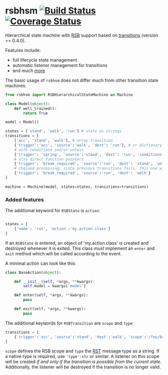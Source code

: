 # rsbhsm [![Build Status](https://travis-ci.org/aleneum/rsbhsm.svg?branch=master)](https://travis-ci.org/aleneum/rsbhsm) [![Coverage Status](https://coveralls.io/repos/github/aleneum/rsbhsm/badge.svg?branch=master)](https://coveralls.io/github/aleneum/rsbhsm?branch=master)
Hierarchical state machine with [RSB](https://pypi.python.org/pypi/rsb-python/0.12.1) support based on [transitions](https://github.com/tyarkoni/transitions) (version >= 0.4.0).

Features include:
* full lifecycle state management
* automatic listener management for transitions
* and much [more](https://github.com/tyarkoni/transitions)

The basic usage of `rsbhsm` does not differ much from other transition state machines.

```python
from rsbhsm import RSBHierarchicalStateMachine as Machine

class Model(object):
    def well_trained():
        return True

model = Model()

states = ['stand', 'walk', 'run'] # state as strings
transitions = [
    ['acc', 'stand', 'walk'], # array transition
    {'trigger':'acc', 'source':'walk', 'dest': 'run'}, # or dictionary
    # with conditions and/or unless
    {'trigger': 'spring', 'source':'stand', 'dest': 'run', 'conditions':'well_trained'},
    # also direct function pointers
    {'trigger': 'break_required', 'source':'run', 'dest': 'stand', 'unless':model.well_trained},
    # chained processing; since previous transitions fails, this one will be executed
    {'trigger': 'break_required', 'source':'run', 'dest': 'walk'}
]

machine = Machine(model, states=states, transitions=transitions)
```

### Added features

The additional keyword for `RSBState` is `action`:

```python

states = [
    {'name': 'run', 'action':'my.action.class'}
]

```

If an `RSBState` is entered, an object of 'my.action.class' is created and destroyed whenever it is exited.
This class *must* implement an `enter` and `exit` method which will be called according to the event.

A minimal action can look like this:

```python
class BaseAction(object):

    def __init__(self, *args, **kwargs):
        self.model = kwargs['model']

    def enter(self, *args, **kwargs):
        pass

    def exit(self, *args, **kwargs):
        pass
```

The additional keywords for `RSBTransition` are `scope` and `type`:


```python
transitions = [
    {'trigger':'acc', 'source':'stand', 'dest':'walk', 'scope':'/foo/bar/baz', 'type': 'rst.generic.Value'}
]
```

`scope` defines the RSB scope and `type` the [RST](http://docs.cor-lab.org/rst-manual/trunk/html/index.html)
message type as a string. If a native type is required, use `'type':str` or similar.
A listener on this scope will be created *if and only if the transition is possible from the current state*.
Additionally, the listener will be destroyed if the transition is no longer valid.

